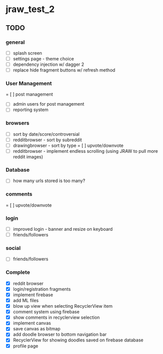 # jraw_test_2


## TODO

### general
- [ ] splash screen
- [ ] settings page - theme choice
- [ ] dependency injection w/ dagger 2
- [ ] replace hide fragment buttons w/ refresh method

### User Management
= [ ] post management
- [ ] admin users for post management
- [ ] reporting system

### browsers
- [ ] sort by date/score/controversial
- [ ] redditbrowser - sort by subreddit
- [ ] drawingbrowser - sort by type
= [ ] upvote/downvote
- [ ] redditbrowser - implement endless scrolling (using JRAW to pull more reddit images)

### Database
- [ ] how many urls stored is too many?

### comments
= [ ] upvote/downvote

### login
- [ ] improved login - banner and resize on keyboard
- [ ] friends/followers

### social
- [ ] friends/followers

### Complete
- [x] reddit browser
- [x] login/registration fragments
- [x] implement firebase
- [x] add ML files
- [x] blow up view when selecting RecyclerView item
- [x] comment system using firebase
- [x] show comments in recyclerview selection
- [x] implement canvas
- [x] save canvas as bitmap
- [x] add doodle browser to bottom navigation bar
- [x] RecyclerView for showing doodles saved on firebase database
- [x] profile page
